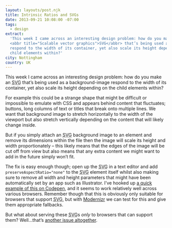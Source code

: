 ```yaml
---
layout: layouts/post.njk
title: Intrinsic Ratios and SVGs
date: 2013-09-21 10:08:00 -07:00
tags:
  - design
extract:
  'This week I came across an interesting design problem: how do you make an
  <abbr title="Scalable vector graphics">SVG</abbr> that’s being used as a background-image
  respond to the width of its container, yet also scale its height depending on the
  child elements within?'
city: Nottingham
country: UK
---
```


This week I came across an interesting design problem: how do you make an <abbr title="Scalable vector graphics">SVG</abbr> that’s being used as a background-image respond to the width of its container, yet also scale its height depending on the child elements within?

For example this could be a strange shape that might be difficult or impossible to emulate with CSS and appears behind content that fluctuates; buttons, long columns of text or titles that break onto multiple lines. We want that background image to stretch horizontally to the width of the viewport but also stretch vertically depending on the content that will likely change inside.

But if you simply attach an <abbr title="Scalable vector graphics">SVG</abbr> background image to an element and remove its dimensions within the file then the image will scale its height and width proportionately – this likely means that the edges of the image will be cut off from view but also means that any extra content we might want to add in the future simply won’t fit.

The fix is easy enough though; open up the <abbr title="Scalable vector graphics">SVG</abbr> in a text editor and add <code>preserveAspectRatio="none"</code> to the <abbr title="Scalable vector graphics">SVG</abbr> element itself whilst also making sure to remove all width and height parameters that might have been automatically set by an app such as Illustrator. I’ve hooked up <a href="http://cdpn.io/JdnCA">a quick example of this on Codepen</a>, and it seems to work relatively well across various browsers. Remember though that this is obviously only suitable for browsers that support <abbr title="Scalable vector graphics">SVG</abbr>, but with [Modernizr](http://modernizr.com/) we can test for this and give them appropriate fallbacks.

But what about serving these <abbr title="Scalable vector graphics">SVG</abbr>s _only_ to browsers that can support them? Well&hellip;that’s [another issue altogether](http://daverupert.com/2013/06/ughck-images/).
